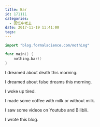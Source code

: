 ```yaml
---
title: Bar
id: 171111
categories:
  - 回忆中老去
date: 2017-11-19 11:41:00
tags:
---
```


```go
import "blog.formalscience.com/nothing"

func main() {
    nothing.bar()
}
```

I dreamed about death this morning. 

I dreamed about false dreams this morning. 

I woke up tired.

I made some coffee with milk or without milk.

I saw some videos on Youtube and Bilibili.

I wrote this blog.
